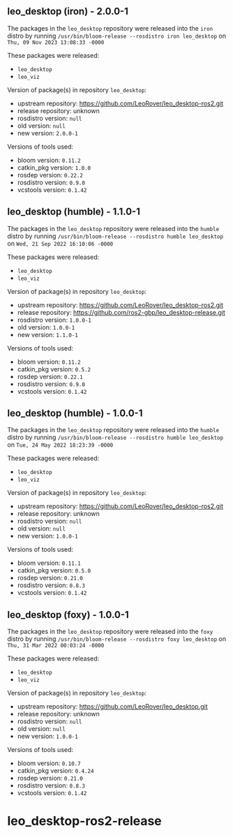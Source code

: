 ## leo_desktop (iron) - 2.0.0-1

The packages in the `leo_desktop` repository were released into the `iron` distro by running `/usr/bin/bloom-release --rosdistro iron leo_desktop` on `Thu, 09 Nov 2023 13:08:33 -0000`

These packages were released:
- `leo_desktop`
- `leo_viz`

Version of package(s) in repository `leo_desktop`:

- upstream repository: https://github.com/LeoRover/leo_desktop-ros2.git
- release repository: unknown
- rosdistro version: `null`
- old version: `null`
- new version: `2.0.0-1`

Versions of tools used:

- bloom version: `0.11.2`
- catkin_pkg version: `1.0.0`
- rosdep version: `0.22.2`
- rosdistro version: `0.9.0`
- vcstools version: `0.1.42`


## leo_desktop (humble) - 1.1.0-1

The packages in the `leo_desktop` repository were released into the `humble` distro by running `/usr/bin/bloom-release --rosdistro humble leo_desktop` on `Wed, 21 Sep 2022 16:10:06 -0000`

These packages were released:
- `leo_desktop`
- `leo_viz`

Version of package(s) in repository `leo_desktop`:

- upstream repository: https://github.com/LeoRover/leo_desktop-ros2.git
- release repository: https://github.com/ros2-gbp/leo_desktop-release.git
- rosdistro version: `1.0.0-1`
- old version: `1.0.0-1`
- new version: `1.1.0-1`

Versions of tools used:

- bloom version: `0.11.2`
- catkin_pkg version: `0.5.2`
- rosdep version: `0.22.1`
- rosdistro version: `0.9.0`
- vcstools version: `0.1.42`


## leo_desktop (humble) - 1.0.0-1

The packages in the `leo_desktop` repository were released into the `humble` distro by running `/usr/bin/bloom-release --rosdistro humble leo_desktop` on `Tue, 24 May 2022 18:23:39 -0000`

These packages were released:
- `leo_desktop`
- `leo_viz`

Version of package(s) in repository `leo_desktop`:

- upstream repository: https://github.com/LeoRover/leo_desktop-ros2.git
- release repository: unknown
- rosdistro version: `null`
- old version: `null`
- new version: `1.0.0-1`

Versions of tools used:

- bloom version: `0.11.1`
- catkin_pkg version: `0.5.0`
- rosdep version: `0.21.0`
- rosdistro version: `0.8.3`
- vcstools version: `0.1.42`


## leo_desktop (foxy) - 1.0.0-1

The packages in the `leo_desktop` repository were released into the `foxy` distro by running `/usr/bin/bloom-release --rosdistro foxy leo_desktop` on `Thu, 31 Mar 2022 00:03:24 -0000`

These packages were released:
- `leo_desktop`
- `leo_viz`

Version of package(s) in repository `leo_desktop`:

- upstream repository: https://github.com/LeoRover/leo_desktop.git
- release repository: unknown
- rosdistro version: `null`
- old version: `null`
- new version: `1.0.0-1`

Versions of tools used:

- bloom version: `0.10.7`
- catkin_pkg version: `0.4.24`
- rosdep version: `0.21.0`
- rosdistro version: `0.8.3`
- vcstools version: `0.1.42`


# leo_desktop-ros2-release